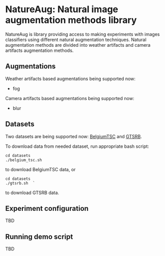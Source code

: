 # NatureAug: Natural image augmentation methods library

NatureAug is library providing access to making experiments with images classifiers using different natural augmentation techniques. Natural augmentation methods are divided into weather artifacts and camera artifacts augmentation methods.

## Augmentations

Weather artifacts based augmentations being supported now:
- fog

Camera artifacts based augmentations being supported now:
- blur

## Datasets

Two datasets are being supported now: [BelgiumTSC](https://btsd.ethz.ch/shareddata/) and [GTSRB](https://benchmark.ini.rub.de/gtsrb_dataset.html).

To download data from needed dataset, run appropriate bash script:
```
cd datasets
./belgium_tsc.sh
```

to download BelgiumTSC data, or
```
cd datasets
./gtsrb.sh  `
```
to download GTSRB data.

## Experiment configuration

TBD

## Running demo script

TBD
